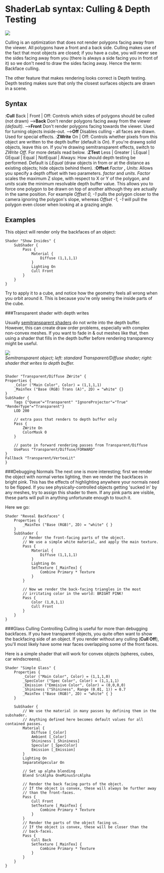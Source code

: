 ShaderLab syntax: Culling & Depth Testing
=========================================


![](http://docwiki.hq.unity3d.com/uploads/Main/SL./PipelineCullDepth.png)  

Culling is an optimization that does not render polygons facing away from the viewer. All polygons have a front and a back side. Culling makes use of the fact that most objects are closed; if you have a cube, you will never see the sides facing away from you (there is always a side facing you in front of it) so we don't need to draw the sides facing away. Hence the term: Backface culling.

The other feature that makes rendering looks correct is Depth testing. Depth testing makes sure that only the closest surfaces objects are drawn in a scene.

Syntax
------

:__Cull__ Back | Front | Off: Controls which sides of polygons should be culled (not drawn)
-->__Back__ Don't render polygons facing away from the viewer _(default)_.
-->__Front__ Don't render polygons facing towards the viewer. Used for turning objects inside-out.
-->__Off__ Disables culling - all faces are drawn. Used for special effects.
:__ZWrite__ On | Off: Controls whether pixels from this object are written to the depth buffer (default is _On_). If you're drawng solid objects, leave this on. If you're drawing semitransparent effects, switch to _ZWrite Off_. For more details read below.
:__ZTest__ Less | Greater | LEqual | GEqual | Equal | NotEqual | Always: How should depth testing be performed. Default is _LEqual_ (draw objects in from or at the distance as existing objects; hide objects behind them).
:__Offset__ _Factor_ __,__ _Units_: Allows you specify a depth offset with two parameters. _factor_ and _units_. _Factor_ scales the maximum Z slope, with respect to X or Y of the polygon, and _units_ scale the minimum resolvable depth buffer value. This allows you to force one polygon to be drawn on top of another although they are actually in the same position. For example _Offset 0, -1_ pulls the polygon closer to the camera ignoring the polygon's slope, whereas _Offset -1, -1_ will pull the polygon even closer when looking at a grazing angle.


Examples
--------


This object will render only the backfaces of an object:

````
Shader "Show Insides" {
    SubShader {
        Pass {
            Material {
                Diffuse (1,1,1,1)
            }
            Lighting On
            Cull Front
        }
    }
} 
````

Try to apply it to a cube, and notice how the geometry feels all wrong when you orbit around it. This is because you're only seeing the inside parts of the cube.


###Transparent shader with depth writes

Usually [semitransparent shaders](shader-transparentfamily.html) do not write into the depth buffer. However, this can create draw order problems, especially with complex non-convex meshes. If you want to fade in & out meshes like that, then using a shader that fills in the depth buffer before rendering transparency might be useful.

![](http://docwiki.hq.unity3d.com/uploads/Main/TransparentDiffuseZWrite.png)  
_Semitransparent object; left: standard Transparent/Diffuse shader; right: shader that writes to depth buffer._

````

Shader "Transparent/Diffuse ZWrite" {
Properties {
    _Color ("Main Color", Color) = (1,1,1,1)
    _MainTex ("Base (RGB) Trans (A)", 2D) = "white" {}
}
SubShader {
    Tags {"Queue"="Transparent" "IgnoreProjector"="True" "RenderType"="Transparent"}
    LOD 200

    // extra pass that renders to depth buffer only
    Pass {
        ZWrite On
        ColorMask 0
    }

    // paste in forward rendering passes from Transparent/Diffuse
    UsePass "Transparent/Diffuse/FORWARD"
}
Fallback "Transparent/VertexLit"
}

````


###Debugging Normals
The next one is more interesting; first we render the object with normal vertex lighting, then we render the backfaces in bright pink. This has the effects of highlighting anywhere your normals need to be flipped. If you see physically-controlled objects getting 'sucked in' by any meshes, try to assign this shader to them. If any pink parts are visible, these parts will pull in anything unfortunate enough to touch it.

Here we go:

````
Shader "Reveal Backfaces" {
    Properties {
        _MainTex ("Base (RGB)", 2D) = "white" { }
    }
    SubShader {
        // Render the front-facing parts of the object.
        // We use a simple white material, and apply the main texture.
        Pass {
            Material {
                Diffuse (1,1,1,1)
            }
            Lighting On
            SetTexture [_MainTex] {
                Combine Primary * Texture
            }
        }

        // Now we render the back-facing triangles in the most
        // irritating color in the world: BRIGHT PINK!
        Pass {
            Color (1,0,1,1)
            Cull Front
        }
    }
} 
````


###Glass Culling
Controlling Culling is useful for more than debugging backfaces. If you have transparent objects, you quite often want to show the backfacing side of an object. If you render without any culling (__Cull Off__), you'll most likely have some rear faces overlapping some of the front faces.

Here is a simple shader that will work for convex objects (spheres, cubes, car windscreens).

````
Shader "Simple Glass" {
    Properties {
        _Color ("Main Color", Color) = (1,1,1,0)
        _SpecColor ("Spec Color", Color) = (1,1,1,1)
        _Emission ("Emmisive Color", Color) = (0,0,0,0)
        _Shininess ("Shininess", Range (0.01, 1)) = 0.7
        _MainTex ("Base (RGB)", 2D) = "white" { }
    }

    SubShader {
        // We use the material in many passes by defining them in the subshader.
        // Anything defined here becomes default values for all contained passes.
        Material {
            Diffuse [_Color]
            Ambient [_Color]
            Shininess [_Shininess]
            Specular [_SpecColor]
            Emission [_Emission]
        }
        Lighting On
        SeparateSpecular On

        // Set up alpha blending
        Blend SrcAlpha OneMinusSrcAlpha

        // Render the back facing parts of the object.
        // If the object is convex, these will always be further away
        // than the front-faces.
        Pass {
            Cull Front
            SetTexture [_MainTex] {
                Combine Primary * Texture
            }
        }
        // Render the parts of the object facing us.
        // If the object is convex, these will be closer than the
        // back-faces.
        Pass {
            Cull Back
            SetTexture [_MainTex] {
                Combine Primary * Texture
            }
        }
    }
} 
````
